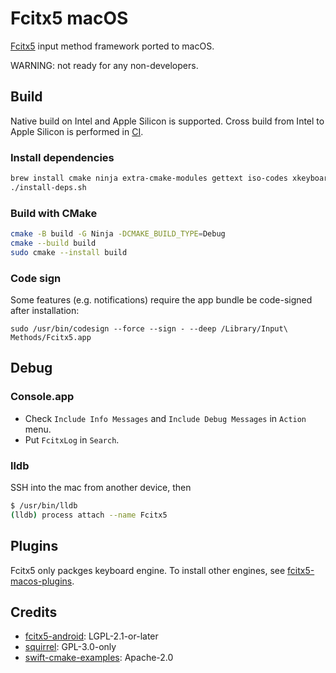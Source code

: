 # Fcitx5 macOS

[Fcitx5](https://github.com/fcitx/fcitx5) input method framework ported to macOS.

WARNING: not ready for any non-developers.

## Build
Native build on Intel and Apple Silicon is supported.
Cross build from Intel to Apple Silicon is performed in [CI](.github/workflows/ci.yml).

### Install dependencies
```sh
brew install cmake ninja extra-cmake-modules gettext iso-codes xkeyboardconfig
./install-deps.sh
```

### Build with CMake
```sh
cmake -B build -G Ninja -DCMAKE_BUILD_TYPE=Debug
cmake --build build
sudo cmake --install build
```

### Code sign
Some features (e.g. notifications) require the app bundle be code-signed after installation:
```
sudo /usr/bin/codesign --force --sign - --deep /Library/Input\ Methods/Fcitx5.app
```

## Debug
### Console.app
* Check `Include Info Messages` and `Include Debug Messages` in `Action` menu.
* Put `FcitxLog` in `Search`.

### lldb
SSH into the mac from another device, then
```sh
$ /usr/bin/lldb
(lldb) process attach --name Fcitx5
```

## Plugins
Fcitx5 only packges keyboard engine.
To install other engines, see [fcitx5-macos-plugins](https://github.com/fcitx-contrib/fcitx5-macos-plugins).

## Credits
* [fcitx5-android](https://github.com/fcitx5-android/fcitx5-android): LGPL-2.1-or-later
* [squirrel](https://github.com/rime/squirrel): GPL-3.0-only
* [swift-cmake-examples](https://github.com/apple/swift-cmake-examples): Apache-2.0
